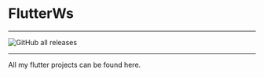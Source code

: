 # FlutterWs

<hr>

![GitHub all releases](https://img.shields.io/github/downloads/akkiseven/flutterws/total?label=Downloads&logo=Flutter&logoColor=%2300c3ff&style=for-the-badge)

<hr>

All my flutter projects can be found here.

